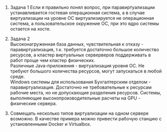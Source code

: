 1. Задача 1
 Если я правильно понял вопрос, при паравиртуализации устанавливается гостевая операционная система, а в случае виртуализации на уровне ОС виртуализируется не операционная  система, а пользовательское окружение ОС, при это ядро системы остается на хосте.

2. Задача 2  
Высоконагруженная база данных, чувствительная к отказу - паравиртуализация, т.к. требуется достаточно большое количество ресурсов, а кластер виртуальных серверверов поддерживать в работ проще чем кластер физических.  
Различные Java-приложения - виртуализация уровня ОС. Не требуют большого количества ресурсов, могут запускаться в любой среде.    
Windows системы для использования Бухгалтерским отделом - паравиртуализация. Достаточно не требовательные к ресурсам рабочие места, но не допускающие разделения ресурсов.
Системы, выполняющие высокопроизводительные расчеты на GPU - физические сервера.  
3. Совмещать несколько типов виртуализации на одном сервере возможно. В качестве примера можно привести рабочую станцию с установленными Docker и Virtualbox.
